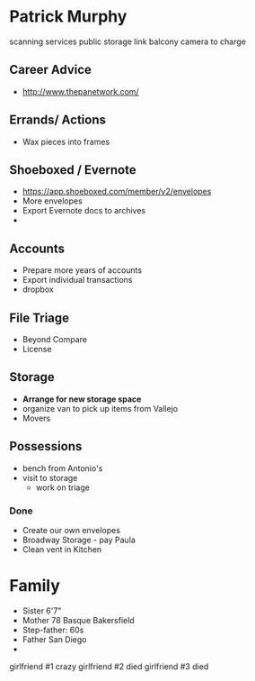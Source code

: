 # Patrick Murphy

scanning services
public storage link
balcony camera to charge

## Career Advice

* http://www.thepanetwork.com/

## Errands/ Actions

* Wax pieces into frames


## Shoeboxed / Evernote

* https://app.shoeboxed.com/member/v2/envelopes
* More envelopes
* Export Evernote docs to archives
*
## Accounts

* Prepare more years of accounts
* Export individual transactions
* dropbox

## File Triage

* Beyond Compare
* License

## Storage

* **Arrange for new storage space**
* organize van to pick up items from Vallejo
* Movers

## Possessions
* bench from Antonio's
* visit to storage
	* work on triage


### Done

* Create our own envelopes
* Broadway Storage - pay Paula
* Clean vent in Kitchen


# Family

* Sister 6'7"
* Mother 78 Basque Bakersfield
* Step-father: 60s
* Father San Diego
*
girlfriend #1 crazy
girlfriend #2 died
girlfriend #3 died



<!--stackedit_data:
eyJoaXN0b3J5IjpbLTgzODYyNzc5MywtMjMwODkzODI1LC01Mz
E1Nzk0OSw3NjI2NzYxNTUsMzYwMTQ4NTMsLTIwNzI4NTU2Mzcs
NjQzNjg5OTg0LC0xNTAyMjg3MDAyLDIwNDA2MTcxOTAsLTIwMT
cyMjE2NDZdfQ==
-->